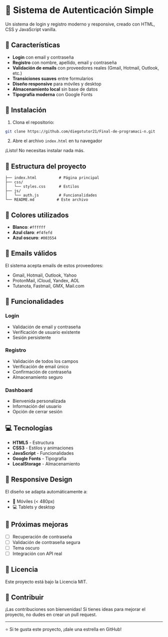 # 🔐 Sistema de Autenticación Simple

Un sistema de login y registro moderno y responsive, creado con HTML, CSS y JavaScript vanilla.

## 🎯 Características

- **Login** con email y contraseña
- **Registro** con nombre, apellido, email y contraseña
- **Validación de emails** con proveedores reales (Gmail, Hotmail, Outlook, etc.)
- **Transiciones suaves** entre formularios
- **Diseño responsive** para móviles y desktop
- **Almacenamiento local** sin base de datos
- **Tipografía moderna** con Google Fonts

## 🚀 Instalación

1. Clona el repositorio:
```bash
git clone https://github.com/diegotutor21/Final-de-programaci-n.git
```

2. Abre el archivo `index.html` en tu navegador

¡Listo! No necesitas instalar nada más.

## 📁 Estructura del proyecto

```
├── index.html          # Página principal
├── css/
│   └── styles.css      # Estilos
├── js/
│   └── auth.js         # Funcionalidades
└── README.md          # Este archivo
```

## 🎨 Colores utilizados

- **Blanco**: `#ffffff`
- **Azul claro**: `#f4fefd`
- **Azul oscuro**: `#003554`

## 📧 Emails válidos

El sistema acepta emails de estos proveedores:
- Gmail, Hotmail, Outlook, Yahoo
- ProtonMail, iCloud, Yandex, AOL
- Tutanota, Fastmail, GMX, Mail.com

## 🔧 Funcionalidades

### Login
- Validación de email y contraseña
- Verificación de usuario existente
- Sesión persistente

### Registro
- Validación de todos los campos
- Verificación de email único
- Confirmación de contraseña
- Almacenamiento seguro

### Dashboard
- Bienvenida personalizada
- Información del usuario
- Opción de cerrar sesión

## 💻 Tecnologías

- **HTML5** - Estructura
- **CSS3** - Estilos y animaciones
- **JavaScript** - Funcionalidades
- **Google Fonts** - Tipografía
- **LocalStorage** - Almacenamiento

## 📱 Responsive Design

El diseño se adapta automáticamente a:
- 📱 Móviles (< 480px)
- 💻 Tablets y desktop

## 🚀 Próximas mejoras

- [ ] Recuperación de contraseña
- [ ] Validación de contraseña segura
- [ ] Tema oscuro
- [ ] Integración con API real

## 📝 Licencia

Este proyecto está bajo la Licencia MIT.

## 🤝 Contribuir

¡Las contribuciones son bienvenidas! Si tienes ideas para mejorar el proyecto, no dudes en crear un pull request.

---

⭐ Si te gusta este proyecto, ¡dale una estrella en GitHub!